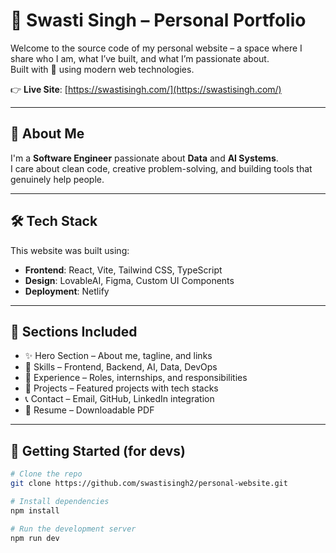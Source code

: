 # 💫 Swasti Singh – Personal Portfolio

Welcome to the source code of my personal website – a space where I share who I am, what I’ve built, and what I’m passionate about.  
Built with 💖 using modern web technologies.

👉 **Live Site**: [https://swastisingh.com/](https://swastisingh.com/)

---

## 🌟 About Me

I'm a **Software Engineer** passionate about **Data** and **AI Systems**.  
I care about clean code, creative problem-solving, and building tools that genuinely help people.

---

## 🛠️ Tech Stack

This website was built using:

- **Frontend**: React, Vite, Tailwind CSS, TypeScript
- **Design**: LovableAI, Figma, Custom UI Components
- **Deployment**: Netlify

---

## 📂 Sections Included

- ✨ Hero Section – About me, tagline, and links
- 🧠 Skills – Frontend, Backend, AI, Data, DevOps
- 💼 Experience – Roles, internships, and responsibilities
- 📁 Projects – Featured projects with tech stacks
- 📞 Contact – Email, GitHub, LinkedIn integration
- 📄 Resume – Downloadable PDF

---

## 🚀 Getting Started (for devs)

```bash
# Clone the repo
git clone https://github.com/swastisingh2/personal-website.git

# Install dependencies
npm install

# Run the development server
npm run dev
